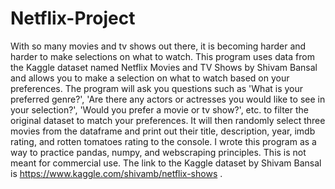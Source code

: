 # Netflix-Project
With so many movies and tv shows out there, it is becoming harder and harder to make selections on what to watch. This program uses data from the Kaggle dataset named Netflix Movies and TV Shows by Shivam Bansal and allows you to make a selection on what to watch based on your preferences. The program will ask you questions such as 'What is your preferred genre?',  'Are there any actors or actresses you would like to see in your selection?', 'Would you prefer a movie or tv show?', etc. to filter the original dataset to match your preferences. It will then randomly select three movies from the dataframe and print out their title, description, year, imdb rating, and rotten tomatoes rating to the console. I wrote this program as a way to practice pandas, numpy, and webscraping principles. This is not meant for commercial use. The link to the Kaggle dataset by Shivam Bansal is https://www.kaggle.com/shivamb/netflix-shows .
